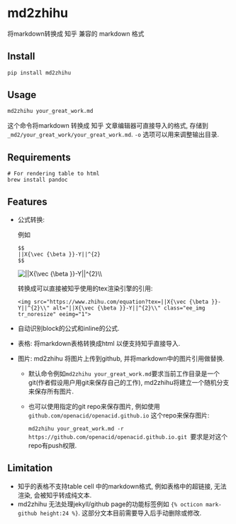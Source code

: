# md2zhihu

将markdown转换成 知乎 兼容的 markdown 格式

## Install

```sh
pip install md2zhihu
```

## Usage

```sh
md2zhihu your_great_work.md
```

这个命令将markdown 转换成 知乎 文章编辑器可直接导入的格式, 存储到 `_md2/your_great_work/your_great_work.md`.
`-o` 选项可以用来调整输出目录.

## Requirements

```
# For rendering table to html
brew install pandoc
```

## Features

- 公式转换:

  例如

  ```
  $$
  ||X{\vec {\beta }}-Y||^{2}
  $$
  ```

  <img src="https://www.zhihu.com/equation?tex=%7C%7CX%7B%5Cvec%20%7B%5Cbeta%20%7D%7D-Y%7C%7C%5E%7B2%7D%5C%5C" alt="||X{\vec {\beta }}-Y||^{2}\\" class="ee_img tr_noresize" eeimg="1">

  转换成可以直接被知乎使用的tex渲染引擎的引用:

  ```
  <img src="https://www.zhihu.com/equation?tex=||X{\vec {\beta }}-Y||^{2}\\" alt="||X{\vec {\beta }}-Y||^{2}\\" class="ee_img tr_noresize" eeimg="1">
  ```

- 自动识别block的公式和inline的公式.

- 表格: 将markdown表格转换成html 以便支持知乎直接导入.

- 图片: md2zhihu 将图片上传到github, 并将markdown中的图片引用做替换.

  - 默认命令例如`md2zhihu your_great_work.md`要求当前工作目录是一个git(作者假设用户用git来保存自己的工作), md2zhihu将建立一个随机分支来保存所有图片.

  - 也可以使用指定的git repo来保存图片, 例如使用`github.com/openacid/openacid.github.io` 这个repo来保存图片:

    `md2zhihu your_great_work.md -r https://github.com/openacid/openacid.github.io.git `要求是对这个repo有push权限.

## Limitation

- 知乎的表格不支持table cell 中的markdown格式, 例如表格中的超链接, 无法渲染, 会被知乎转成纯文本.
- md2zhihu 无法处理jekyll/github page的功能标签例如 `{% octicon mark-github height:24 %}`. 这部分文本目前需要导入后手动删除或修改.
